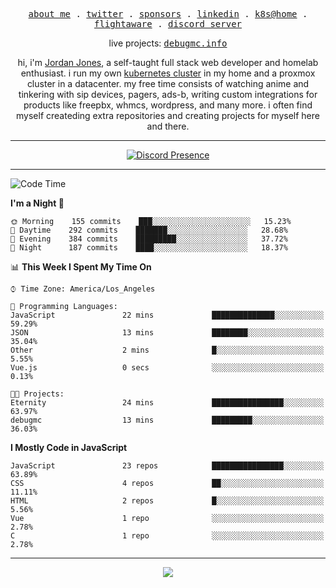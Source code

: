 <p align="center">
  <samp>
    <a href="https://jordanjones.org/">about me</a> .
    <a href="https://twitter.com/kashalls">twitter</a> .
    <a href="https://github.com/sponsors/kashalls">sponsors</a> .
    <a href="https://linkedin.com/in/jordpjones">linkedin</a> .
    <a href="https://github.com/kashalls/home-cluster">k8s@home</a> .
    <a href="https://flightaware.com/adsb/stats/user/kashalls">flightaware</a> .
    <a href="https://discord.gg/ctgrp8k">discord server</a>
  </samp>
</p>

<p align="center">
  live projects: 
  <samp>
    <a href="https://debugmc.info">debugmc.info</a>
  </samp>
</p>

<p align="center">hi, i'm <a href="https://jordanjones.org/">Jordan Jones</a>, a self-taught full stack web developer and homelab enthusiast. i run my own <a href="https://github.com/kashalls/home-cluster">kubernetes cluster</a> in my home and a proxmox cluster in a datacenter. my free time consists of watching anime and tinkering with sip devices, pagers, ads-b, writing custom integrations for products like freepbx, whmcs, wordpress, and many more. i often find myself createding extra repositories and creating projects for myself here and there. </p>

---
<div align="center">

[![Discord Presence](https://lanyard.cnrad.dev/api/201077739589992448)](https://discord.com/users/201077739589992448)

</div>

---

<!--START_SECTION:waka-->
![Code Time](http://img.shields.io/badge/Code%20Time-1%2C067%20hrs%2044%20mins-blue)

**I'm a Night 🦉** 

```text
🌞 Morning    155 commits    ███░░░░░░░░░░░░░░░░░░░░░░   15.23% 
🌆 Daytime    292 commits    ███████░░░░░░░░░░░░░░░░░░   28.68% 
🌃 Evening    384 commits    █████████░░░░░░░░░░░░░░░░   37.72% 
🌙 Night      187 commits    ████░░░░░░░░░░░░░░░░░░░░░   18.37%

```


📊 **This Week I Spent My Time On** 

```text
⌚︎ Time Zone: America/Los_Angeles

💬 Programming Languages: 
JavaScript               22 mins             ██████████████░░░░░░░░░░░   59.29% 
JSON                     13 mins             ████████░░░░░░░░░░░░░░░░░   35.04% 
Other                    2 mins              █░░░░░░░░░░░░░░░░░░░░░░░░   5.55% 
Vue.js                   0 secs              ░░░░░░░░░░░░░░░░░░░░░░░░░   0.13%

🐱‍💻 Projects: 
Eternity                 24 mins             ████████████████░░░░░░░░░   63.97% 
debugmc                  13 mins             █████████░░░░░░░░░░░░░░░░   36.03%

```

**I Mostly Code in JavaScript** 

```text
JavaScript               23 repos            ████████████████░░░░░░░░░   63.89% 
CSS                      4 repos             ██░░░░░░░░░░░░░░░░░░░░░░░   11.11% 
HTML                     2 repos             █░░░░░░░░░░░░░░░░░░░░░░░░   5.56% 
Vue                      1 repo              ░░░░░░░░░░░░░░░░░░░░░░░░░   2.78% 
C                        1 repo              ░░░░░░░░░░░░░░░░░░░░░░░░░   2.78%

```



<!--END_SECTION:waka-->

---

<p align="center">
  <a href="https://github.com/sponsors/kashalls">
    <img src='https://cdn.jsdelivr.net/gh/kashalls/kashalls/sponsors/sponsors.svg'/>
  </a>
</p>

